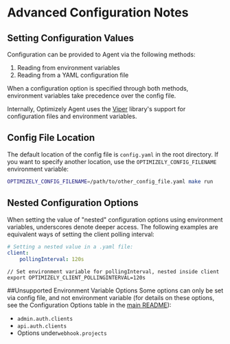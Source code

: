 # Advanced Configuration Notes

## Setting Configuration Values

Configuration can be provided to Agent via the following methods:
1. Reading from environment variables
2. Reading from a YAML configuration file

When a configuration option is specified through both methods, environment variables take precedence over the config file.

Internally, Optimizely Agent uses the [Viper](https://github.com/spf13/viper) library's support for configuration files and environment variables.

## Config File Location

The default location of the config file is `config.yaml` in the root directory. If you want to specify another location, use the `OPTIMIZELY_CONFIG_FILENAME` environment variable:
```bash
OPTIMIZELY_CONFIG_FILENAME=/path/to/other_config_file.yaml make run
```

## Nested Configuration Options
When setting the value of "nested" configuration options using environment variables, underscores denote deeper access. The following examples are equivalent ways of setting the client polling interval:
```yaml
# Setting a nested value in a .yaml file:
client:
    pollingInterval: 120s
```

```shell script
// Set environment variable for pollingInterval, nested inside client
export OPTIMIZELY_CLIENT_POLLINGINTERVAL=120s
```

##Unsupported Environment Variable Options
Some options can only be set via config file, and not environment variable (for details on these options, see the Configuration Options table in the [main README](../README.md)):
- `admin.auth.clients`
- `api.auth.clients`
- Options under`webhook.projects`
